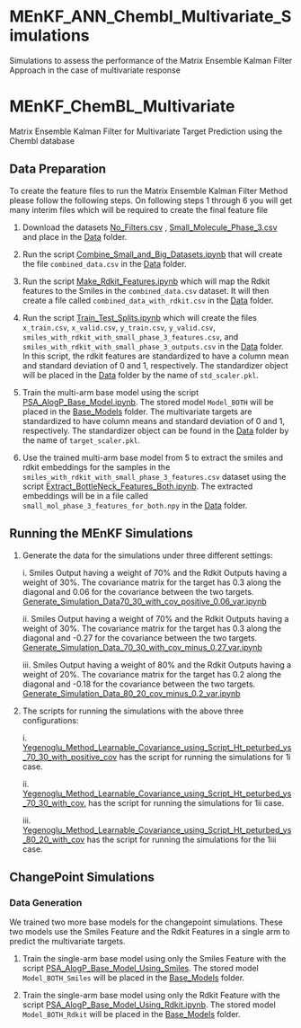 # MEnKF_ANN_Chembl_Multivariate_Simulations
Simulations to assess the performance of the Matrix Ensemble Kalman Filter Approach in the case of multivariate response

# MEnKF_ChemBL_Multivariate
Matrix Ensemble Kalman Filter for Multivariate Target Prediction using the Chembl database

## Data Preparation

To create the feature files to run the Matrix Ensemble Kalman Filter Method please follow the following steps. On following steps 1 through 6 you will get many interim files which will be required to create the final feature file 

1. Download the datasets [No_Filters.csv](https://drive.google.com/drive/folders/1clnJGyRuriZFKXiN_ctzws03Cp3-qlgK) , [Small_Molecule_Phase_3.csv](https://drive.google.com/file/d/1NMzBgvLj1m2RqGZaRMkeeqZ-pDkqQhxe/view?usp=drive_link) and place in the [Data](https://github.com/Ved-Piyush/MEnKF_ANN_Chembl_Multivariate_Simulations/tree/main/Data) folder.

2. Run the script [Combine_Small_and_Big_Datasets.ipynb](https://github.com/Ved-Piyush/MEnKF_ANN_Chembl_Multivariate_Simulations/blob/main/Data_Preparation/Combine_Small_and_Big_Datasets.ipynb) that will create the file `combined_data.csv` in the [Data](https://github.com/Ved-Piyush/MEnKF_ANN_Chembl_Multivariate_Simulations/tree/main/Data) folder.

3. Run the script [Make_Rdkit_Features.ipynb](https://github.com/Ved-Piyush/MEnKF_ANN_Chembl_Multivariate_Simulations/blob/main/Data_Preparation/Make_Rdkit_Features.ipynb) which will map the Rdkit features to the Smiles in the `combined_data.csv` dataset. It will then create a file called `combined_data_with_rdkit.csv` in the [Data](https://github.com/Ved-Piyush/MEnKF_ANN_Chembl_Multivariate_Simulations/tree/main/Data) folder.

4. Run the script [Train_Test_Splits.ipynb](https://github.com/Ved-Piyush/MEnKF_ANN_Chembl_Multivariate_Simulations/blob/main/Data_Preparation/Train_Test_Splits.ipynb) which will create the files `x_train.csv`, `x_valid.csv`, `y_train.csv`, `y_valid.csv`, `smiles_with_rdkit_with_small_phase_3_features.csv`, and `smiles_with_rdkit_with_small_phase_3_outputs.csv` in the [Data](https://github.com/Ved-Piyush/MEnKF_ANN_Chembl_Multivariate_Simulations/tree/main/Data) folder. In this script, the rdkit features are standardized to have a column mean and standard deviation of 0 and 1, respectively. The standardizer object will be placed in the [Data](https://github.com/Ved-Piyush/MEnKF_ANN_Chembl_Multivariate_Simulations/tree/main/Data) folder by the name of `std_scaler.pkl`. 

5. Train the multi-arm base model using the script [PSA_AlogP_Base_Model.ipynb](https://github.com/Ved-Piyush/MEnKF_ANN_Chembl_Multivariate_Simulations/blob/main/Base_Model_Training/PSA_AlogP_Base_Model.ipynb). The stored model `Model_BOTH` will be placed in the [Base_Models](https://github.com/Ved-Piyush/MEnKF_ANN_Chembl_Multivariate_Simulations/tree/main/Base_Models) folder. The multivariate targets are standardized to have column means and standard deviation of 0 and 1, respectively. The standardizer object can be found in the [Data](https://github.com/Ved-Piyush/MEnKF_ANN_Chembl_Multivariate_Simulations/tree/main/Data) folder by the name of `target_scaler.pkl`.

6. Use the trained multi-arm base model from 5 to extract the smiles and rdkit embeddings for the samples in the `smiles_with_rdkit_with_small_phase_3_features.csv` dataset using the script [Extract_BottleNeck_Features_Both.ipynb](https://github.com/Ved-Piyush/MEnKF_ANN_Chembl_Multivariate_Simulations/blob/main/Data_Preparation/Extract_BottleNeck_Features_Both.ipynb). The extracted embeddings will be in a file called `small_mol_phase_3_features_for_both.npy` in the [Data](https://github.com/Ved-Piyush/MEnKF_ANN_Chembl_Multivariate_Simulations/tree/main/Data) folder.

## Running the MEnKF Simulations

1. Generate the data for the simulations under three different settings:
   
   i. Smiles Output having a weight of 70% and the Rdkit Outputs having a weight of 30%. The covariance matrix for the target has 0.3 along the diagonal and 0.06 for the covariance between the two targets. [Generate_Simulation_Data70_30_with_cov_positive_0.06_var.ipynb](https://github.com/Ved-Piyush/MEnKF_ANN_Chembl_Multivariate_Simulations/blob/main/Simulation_Data_Generation/Generate_Simulation_Data70_30_with_cov_positive_0.06_var.ipynb)

   ii. Smiles Output having a weight of 70% and the Rdkit Outputs having a weight of 30%. The covariance matrix for the target has 0.3 along the diagonal and -0.27 for the covariance between the two targets. [Generate_Simulation_Data_70_30_with_cov_minus_0.27_var.ipynb](https://github.com/Ved-Piyush/MEnKF_ANN_Chembl_Multivariate_Simulations/blob/main/Simulation_Data_Generation/Generate_Simulation_Data_70_30_with_cov_minus_0.27_var.ipynb)

   iii. Smiles Output having a weight of 80% and the Rdkit Outputs having a weight of 20%. The covariance matrix for the target has 0.2 along the diagonal and -0.18 for the covariance between the two targets. [Generate_Simulation_Data_80_20_cov_minus_0.2_var.ipynb](https://github.com/Ved-Piyush/MEnKF_ANN_Chembl_Multivariate_Simulations/blob/main/Simulation_Data_Generation/Generate_Simulation_Data_80_20_cov_minus_0.2_var.ipynb)

2. The scripts for running the simulations with the above three configurations:

   i. [Yegenoglu_Method_Learnable_Covariance_using_Script_Ht_peturbed_ys_70_30_with_positive_cov](https://github.com/Ved-Piyush/MEnKF_ANN_Chembl_Multivariate_Simulations/blob/main/Main_MEnKF_Simulation_Scripts/Yegenoglu_Method_Learnable_Covariance_using_Script_Ht_peturbed_ys_70_30_with_positive_cov.ipynb) has the script for running the simulations for 1i case.

   ii. [Yegenoglu_Method_Learnable_Covariance_using_Script_Ht_peturbed_ys_70_30_with_cov.](https://github.com/Ved-Piyush/MEnKF_ANN_Chembl_Multivariate_Simulations/blob/main/Main_MEnKF_Simulation_Scripts/Yegenoglu_Method_Learnable_Covariance_using_Script_Ht_peturbed_ys_70_30_with_cov.ipynb) has the script for running the simulations for 1ii case.

   iii. [Yegenoglu_Method_Learnable_Covariance_using_Script_Ht_peturbed_ys_80_20_with_cov](https://github.com/Ved-Piyush/MEnKF_ANN_Chembl_Multivariate_Simulations/blob/main/Main_MEnKF_Simulation_Scripts/Yegenoglu_Method_Learnable_Covariance_using_Script_Ht_peturbed_ys_80_20_with_cov.ipynb) has the script for running the simulations for the 1iii case. 

## ChangePoint Simulations

### Data Generation

We trained two more base models for the changepoint simulations. These two models use the Smiles Feature and the Rdkit Features in a single arm to predict the multivariate targets. 

1. Train the single-arm base model using only the Smiles Feature with the script [PSA_AlogP_Base_Model_Using_Smiles](https://github.com/Ved-Piyush/MEnKF_ANN_Chembl_Multivariate_Simulations/blob/main/Base_Model_Training/PSA_AlogP_Base_Model_Using_Smiles.ipynb). The stored model `Model_BOTH_Smiles` will be placed in the [Base_Models](https://github.com/Ved-Piyush/MEnKF_ANN_Chembl_Multivariate_Simulations/tree/main/Base_Models) folder.

2. Train the single-arm base model using only the Rdkit Feature with the script [PSA_AlogP_Base_Model_Using_Rdkit.ipynb](https://github.com/Ved-Piyush/MEnKF_ANN_Chembl_Multivariate_Simulations/blob/main/Base_Model_Training/PSA_AlogP_Base_Model_Using_Rdkit.ipynb). The stored model `Model_BOTH_Rdkit` will be placed in the [Base_Models](https://github.com/Ved-Piyush/MEnKF_ANN_Chembl_Multivariate_Simulations/tree/main/Base_Models) folder.

